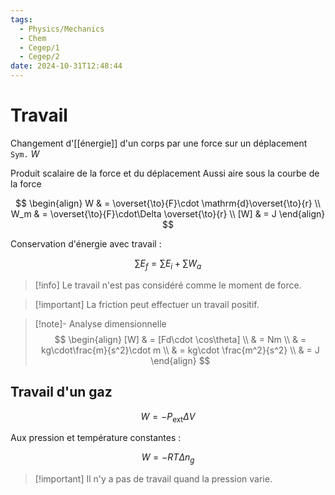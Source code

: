```yaml
---
tags:
  - Physics/Mechanics
  - Chem
  - Cegep/1
  - Cegep/2
date: 2024-10-31T12:48:44
---
```


# Travail

Changement d'[[énergie]] d'un corps par une force sur un déplacement
`Sym.` $W$

Produit scalaire de la force et du déplacement
Aussi aire sous la courbe de la force

$$
\begin{align}
W & = \overset{\to}{F}\cdot \mathrm{d}\overset{\to}{r} \\
W_m & = \overset{\to}{F}\cdot\Delta \overset{\to}{r} \\
[W] & = J
\end{align}
$$

Conservation d'énergie avec travail :

$$
\sum E_f = \sum E_i + \sum W_a
$$

> [!info] Le travail n'est pas considéré comme le moment de force.

> [!important] La friction peut effectuer un travail positif.

> [!note]- Analyse dimensionnelle
> $$
> \begin{align}
> [W] & = [Fd\cdot \cos\theta] \\
>  & = Nm \\
>  & = kg\cdot\frac{m}{s^2}\cdot m \\
>  & = kg\cdot \frac{m^2}{s^2} \\
>  & = J
> \end{align}
> $$

## Travail d'un gaz

$$
W = -P_\text{ext}\Delta V
$$

Aux pression et température constantes :

$$
W = -RT\Delta n_g
$$

> [!important] Il n'y a pas de travail quand la pression varie.
